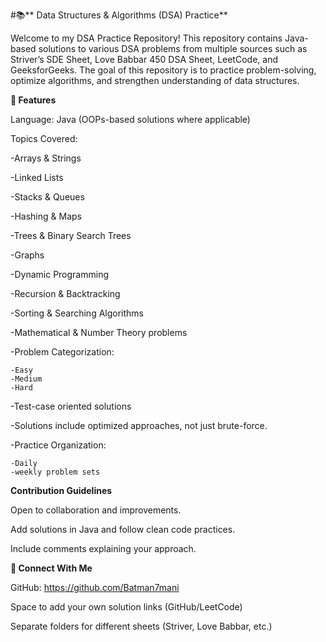 #📚** Data Structures & Algorithms (DSA) Practice**

Welcome to my DSA Practice Repository! This repository contains Java-based solutions to various DSA problems from multiple sources such as Striver’s SDE Sheet, Love Babbar 450 DSA Sheet, LeetCode, and GeeksforGeeks. The goal of this repository is to practice problem-solving, optimize algorithms, and strengthen understanding of data structures.

**🔹 Features**

Language: Java (OOPs-based solutions where applicable)

Topics Covered:

-Arrays & Strings

-Linked Lists

-Stacks & Queues

-Hashing & Maps

-Trees & Binary Search Trees

-Graphs

-Dynamic Programming

-Recursion & Backtracking

-Sorting & Searching Algorithms

-Mathematical & Number Theory problems

-Problem Categorization:

    -Easy
    -Medium
    -Hard

-Test-case oriented solutions

-Solutions include optimized approaches, not just brute-force.

-Practice Organization:

    -Daily
    -weekly problem sets

**Contribution Guidelines**

Open to collaboration and improvements.

Add solutions in Java and follow clean code practices.

Include comments explaining your approach.

**🔹 Connect With Me**

GitHub: https://github.com/Batman7mani

Space to add your own solution links (GitHub/LeetCode)

Separate folders for different sheets (Striver, Love Babbar, etc.)
